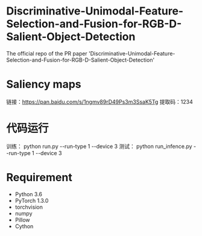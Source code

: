 # Discriminative-Unimodal-Feature-Selection-and-Fusion-for-RGB-D-Salient-Object-Detection

The official repo of the PR paper 'Discriminative-Unimodal-Feature-Selection-and-Fusion-for-RGB-D-Salient-Object-Detection'

# Saliency maps
链接：https://pan.baidu.com/s/1ngmv89rD49Ps3m3SsaK5Tg 
提取码：1234

# 代码运行
训练： python run.py --run-type 1 --device 3
测试： python run_infence.py --run-type 1 --device 3

# Requirement
- Python 3.6
- PyTorch 1.3.0
- torchvision
- numpy
- Pillow
- Cython
